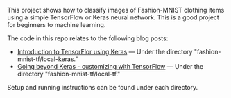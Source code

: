 This project shows how to classify images of Fashion-MNIST clothing items using a simple TensorFlow or Keras neural network. This is a good project for beginners to machine learning. 

The code in this repo relates to the following blog posts:

* [Introduction to TensorFlor using Keras](https://bea.stollnitz.com/blog/fashion-keras/) &mdash; Under the directory "fashion-mnist-tf/local-keras."
* [Going beyond Keras - customizing with TensorFlow](https://bea.stollnitz.com/blog/fashion-tf/) &mdash; Under the directory "fashion-mnist-tf/local-tf."

Setup and running instructions can be found under each directory.
